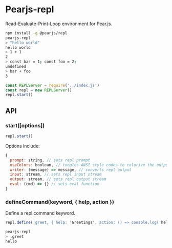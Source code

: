 # Pearjs-repl

Read-Evaluate-Print-Loop environment for Pear.js.

``` bash
npm install -g @pearjs/repl
pearjs-repl
> "hello world"
hello world
> 1 + 1
2
> const bar = 1; const foo = 2;
undefined
> bar + foo
3
```


``` javascript
const REPLServer = require('../index.js')
const repl = new REPLServer()
repl.start()
```

## API

### start([options])

``` javascript
repl.start()
```

Options include:

``` javascript
{
  prompt: string, // sets repl prompt
  useColors: boolean, // toogles ANSI style codes to colorize the output
  writer: (message) => message, // converts repl output
  input: stream, // sets repl input stream
  output: stream, // sets repl output stream
  eval: (cmd) => {} // sets eval function
}
``` 

### defineCommand(keyword, { help, action })

Define a repl command keyword. 

``` javascript
repl.define('greet, { help: 'Greetings', action: () => console.log('hello') })
```

``` bash
pearjs-repl
> .greet
hello 
```
